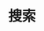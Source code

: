 ---
title: "搜索" # in any language you want
layout: "search" # is necessary
# url: "/archive"
# description: "Description for Search"
summary: "搜索博客"
---